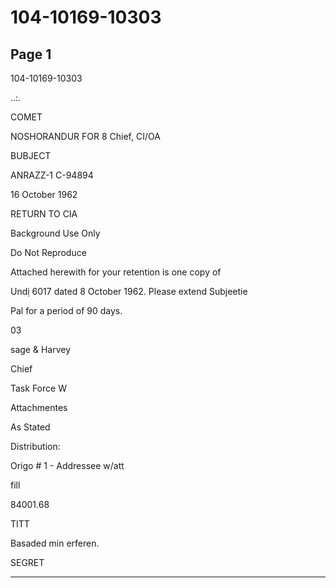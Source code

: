 # 104-10169-10303

## Page 1

104-10169-10303

..:.

COMET

NOSHORANDUR FOR 8 Chief, CI/OA

BUBJECT

ANRAZZ-1 C-94894

16 October 1962

RETURN TO CIA

Background Use Only

Do Not Reproduce

Attached herewith for your retention is one copy of

Undị 6017 dated 8 October 1962. Please extend Subjeetie

Pal for a period of 90 days.

03

sage & Harvey

Chief

Task Force W

Attachmentes

As Stated

Distribution:

Origo # 1 - Addressee w/att

fill

84001.68

TITT

Basaded min erferen.

SEGRET

---

